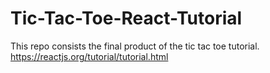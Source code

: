 # Tic-Tac-Toe-React-Tutorial
This repo consists the final product of the tic tac toe tutorial.
https://reactjs.org/tutorial/tutorial.html
